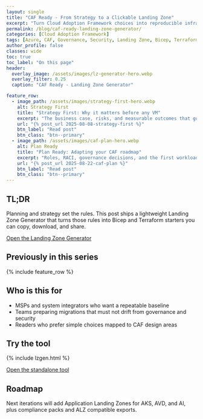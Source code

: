 ```yaml
---
layout: single
title: "CAF Ready - From Strategy to a Clickable Landing Zone"
excerpt: "Turn Cloud Adoption Framework choices into reproducible infrastructure. Configure once, get Bicep and Terraform instantly."
permalink: /blog/caf-ready-landing-zone-generator/
categories: [Cloud Adoption Framework]
tags: [Azure, CAF, Governance, Security, Landing Zone, Bicep, Terraform]
author_profile: false
classes: wide
toc: true
toc_label: "On this page"
header:
  overlay_image: /assets/images/lz-generator-hero.webp
  overlay_filter: 0.25
  caption: "CAF Ready - Landing Zone Generator"

feature_row:
  - image_path: /assets/images/strategy-first-hero.webp
    alt: Strategy First
    title: "Strategy First: Why it matters before any VM"
    excerpt: "The business case, risks, and measurable outcomes that guide CAF."
    url: "{% post_url 2025-08-08-strategy-first %}"
    btn_label: "Read post"
    btn_class: "btn--primary"
  - image_path: /assets/images/caf-plan-hero.webp
    alt: Plan Ready
    title: "Plan Ready: Adapting your CAF roadmap"
    excerpt: "Roles, RACI, governance decisions, and the first workloads."
    url: "{% post_url 2025-08-22-caf-plan %}"
    btn_label: "Read post"
    btn_class: "btn--primary"
---
```


## TL;DR
Planning and strategy set the rules. This post ships a lightweight Landing Zone Generator that turns those rules into Bicep and Terraform starters you can copy, download, and share.

<p><a class="btn btn--primary" href="{{ '/landing-zone-generator/' | relative_url }}">Open the Landing Zone Generator</a></p>

## Previously in this series
{% include feature_row %}

## Who is this for
- MSPs and system integrators who want a repeatable baseline  
- Teams preparing migrations that must not drift from governance and security  
- Readers who prefer simple choices mapped to CAF design areas

## Try the tool
{% include lzgen.html %}

<p><a class="btn" href="{{ '/landing-zone-generator/' | relative_url }}">Open the standalone tool</a></p>

## Roadmap
Next iterations will add Application Landing Zones for AKS, AVD, and AI, plus compliance packs and ALZ compatible exports.
